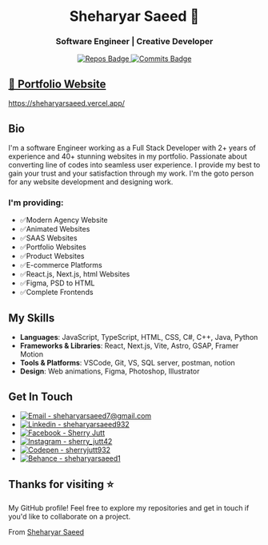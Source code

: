 <h1 align="center">Sheharyar Saeed 👋</h1>
<h3 align="center">Software Engineer | Creative Developer</h3>

<p align="center">
  <a href="https://github.com/sherryjutt932?tab=repositories">
    <img src="https://badges.pufler.dev/repos/sherryjutt932" alt="Repos Badge" />
  </a>
  <a href="https://github.com/sherryjutt932">
    <img src="https://badges.pufler.dev/commits/yearly/sherryjutt932" alt="Commits Badge" />
  </a>
</p>

## [🔰 Portfolio Website](https://sheharyar-saeed-portfolio-2024.vercel.app/)
https://sheharyarsaeed.vercel.app/

## Bio
I'm a software Engineer working as a Full Stack Developer with 2+ years of experience and 40+ stunning websites in my portfolio. Passionate about converting line of codes into seamless user experience. I provide my best to gain your trust and your satisfaction through my work. I'm the goto person for any website development and designing work.
### I'm providing:

- ✅Modern Agency Website
- ✅Animated Websites
- ✅SAAS Websites
- ✅Portfolio Websites
- ✅Product Websites
- ✅E-commerce Platforms
- ✅React.js, Next.js, html Websites
- ✅Figma, PSD to HTML
- ✅Complete Frontends

## My Skills
- **Languages**: JavaScript, TypeScript, HTML, CSS, C#, C++, Java, Python
- **Frameworks & Libraries**: React, Next.js, Vite, Astro, GSAP, Framer Motion
- **Tools & Platforms**: VSCode, Git, VS, SQL server, postman, notion
- **Design**: Web animations, Figma, Photoshop, Illustrator

## Get In Touch
<!--
- [sheharyarsaeed7@gmail.com](mailto:sheharyarsaeed7@gmail.com)
- [LinkedIn](https://www.linkedin.com/in/sheharyarsaeed932/)
- [Facebook](https://www.facebook.com/profile.php?id=100009704040257)
- [Instagram](https://www.instagram.com/sherry_jutt42/)
- [Codepen](https://codepen.io/sherryjutt932)
- [Behance](https://www.behance.net/sheharyarsaeed1)
-->
- [![Email - sheharyarsaeed7@gmail.com](https://img.shields.io/badge/Email-sheharyarsaeed7@gmail.com-blue?style=for-the-badge&logo=maildotru&logoColor=white&labelColor=222)](mailto:sheharyarsaeed7@gmail.com)
- [![Linkedin - sheharyarsaeed932](https://img.shields.io/badge/Linkedin-sheharyarsaeed932-blue?style=for-the-badge&logo=linkedin&logoColor=ffffff&labelColor=222)](https://www.linkedin.com/in/sheharyarsaeed932/)
- [![Facebook - Sherry Jutt](https://img.shields.io/badge/Facebook-Sherry%20Jutt-blue?style=for-the-badge&logo=facebook&logoColor=0866ff&labelColor=222)](https://www.facebook.com/profile.php?id=100009704040257)
- [![Instagram - sherry_jutt42](https://img.shields.io/badge/Instagram-sherry_jutt42-blue?style=for-the-badge&logo=instagram&labelColor=222)](https://www.instagram.com/sherry_jutt42/)
- [![Codepen - sherryjutt932](https://img.shields.io/badge/Codepen-sherryjutt932-blue?style=for-the-badge&logo=codepen&logoColor=white&labelColor=222)](https://codepen.io/sherryjutt932)
- [![Behance - sheharyarsaeed1](https://img.shields.io/badge/Behance-sheharyarsaeed1-blue?style=for-the-badge&logo=behance&logoColor=0057ff&labelColor=222)](https://www.behance.net/sheharyarsaeed1)


## Thanks for visiting ⭐️
My GitHub profile! Feel free to explore my repositories and get in touch if you'd like to collaborate on a project.

From [Sheharyar Saeed](https://sheharyar-saeed-portfolio-2024.vercel.app/)

<!--
**sherryjutt932/sherryjutt932** is a ✨ _special_ ✨ repository because its `README.md` (this file) appears on your GitHub profile.

Here are some ideas to get you started:

- 🔭 I’m currently working on ...
- 🌱 I’m currently learning ...
- 👯 I’m looking to collaborate on ...
- 🤔 I’m looking for help with ...
- 💬 Ask me about ...
- 📫 How to reach me: ...
- 😄 Pronouns: ...
- ⚡ Fun fact: ...
-->
